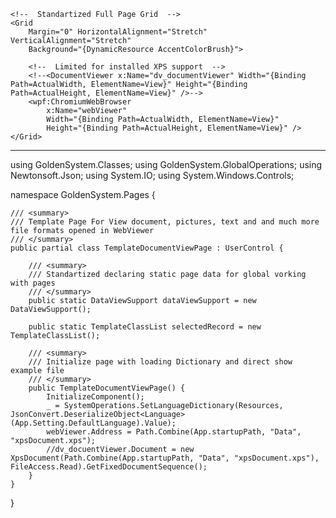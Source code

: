 ﻿<UserControl
    x:Class="GoldenSystem.Pages.TemplateDocumentViewPage"
    xmlns="http://schemas.microsoft.com/winfx/2006/xaml/presentation"
    xmlns:x="http://schemas.microsoft.com/winfx/2006/xaml"
    xmlns:Controls="http://metro.mahapps.com/winfx/xaml/controls"
    xmlns:behaviors="clr-namespace:GoldenSystem.Pages"
    xmlns:d="http://schemas.microsoft.com/expression/blend/2008"
    xmlns:dragablz="clr-namespace:Dragablz;assembly=Dragablz"
    xmlns:globalization="clr-namespace:System.Globalization;assembly=mscorlib"
    xmlns:i="http://schemas.microsoft.com/expression/2010/interactivity"
    xmlns:iconPacks="http://metro.mahapps.com/winfx/xaml/iconpacks"
    xmlns:local="clr-namespace:GoldenSystem"
    xmlns:mc="http://schemas.openxmlformats.org/markup-compatibility/2006"
    xmlns:sys="clr-namespace:System;assembly=mscorlib"
    xmlns:wpf="clr-namespace:CefSharp.Wpf;assembly=CefSharp.Wpf"
    xmlns:xctk="http://schemas.xceed.com/wpf/xaml/toolkit"
    Name="Setting"
    HorizontalAlignment="Stretch"
    VerticalAlignment="Stretch"
    d:DesignHeight="500"
    d:DesignWidth="600"
    Tag="Setting"
    mc:Ignorable="d">

    <!--  Standartized Full Page Grid  -->
    <Grid
        Margin="0" HorizontalAlignment="Stretch" VerticalAlignment="Stretch"
        Background="{DynamicResource AccentColorBrush}">

        <!--  Limited for installed XPS support  -->
        <!--<DocumentViewer x:Name="dv_documentViewer" Width="{Binding Path=ActualWidth, ElementName=View}" Height="{Binding Path=ActualHeight, ElementName=View}" />-->
        <wpf:ChromiumWebBrowser
            x:Name="webViewer"
            Width="{Binding Path=ActualWidth, ElementName=View}"
            Height="{Binding Path=ActualHeight, ElementName=View}" />
    </Grid>
</UserControl>

----------------------------------------------------------------------------------------------------------------

using GoldenSystem.Classes;
using GoldenSystem.GlobalOperations;
using Newtonsoft.Json;
using System.IO;
using System.Windows.Controls;

namespace GoldenSystem.Pages {

    /// <summary>
    /// Template Page For View document, pictures, text and and much more file formats opened in WebViewer
    /// </summary>
    public partial class TemplateDocumentViewPage : UserControl {

        /// <summary>
        /// Standartized declaring static page data for global vorking with pages
        /// </summary>
        public static DataViewSupport dataViewSupport = new DataViewSupport();

        public static TemplateClassList selectedRecord = new TemplateClassList();

        /// <summary>
        /// Initialize page with loading Dictionary and direct show example file
        /// </summary>
        public TemplateDocumentViewPage() {
            InitializeComponent();
            _ = SystemOperations.SetLanguageDictionary(Resources, JsonConvert.DeserializeObject<Language>(App.Setting.DefaultLanguage).Value);
            webViewer.Address = Path.Combine(App.startupPath, "Data", "xpsDocument.xps");
            //dv_docuentViewer.Document = new XpsDocument(Path.Combine(App.startupPath, "Data", "xpsDocument.xps"), FileAccess.Read).GetFixedDocumentSequence();
        }
    }
}